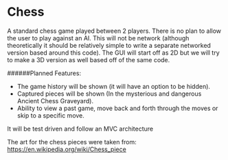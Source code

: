 # Chess

A standard chess game played between 2 players. There is no plan to allow the user to play against an AI. This will not be network (although theoretically it should be relatively simple to write a separate networked version based around this code). The GUI will start off as 2D but we will try to make a 3D version as well based off of the same code.

######Planned Features:

- The game history will be shown (it will have an option to be hidden).
- Captured pieces will be shown (In the mysterious and dangerous Ancient Chess Graveyard).
- Ability to view a past game, move back and forth through the moves or skip to a specific move.

It will be test driven and follow an MVC architecture

The art for the chess pieces were taken from: https://en.wikipedia.org/wiki/Chess_piece
